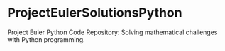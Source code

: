 # ProjectEulerSolutionsPython
Project Euler Python Code Repository: Solving mathematical challenges with Python programming.
